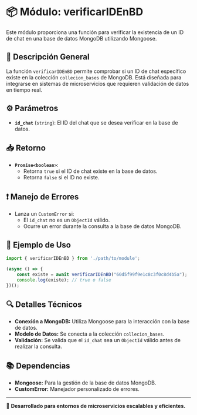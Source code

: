 
# 📦 Módulo: verificarIDEnBD

Este módulo proporciona una función para verificar la existencia de un ID de chat en una base de datos MongoDB utilizando Mongoose.

## 🚀 Descripción General

La función `verificarIDEnBD` permite comprobar si un ID de chat específico existe en la colección `collecion_bases` de MongoDB. Está diseñada para integrarse en sistemas de microservicios que requieren validación de datos en tiempo real.

## ⚙️ Parámetros

- **`id_chat`** (`string`): El ID del chat que se desea verificar en la base de datos.

## 📥 Retorno

- **`Promise<boolean>`**: 
  - Retorna `true` si el ID de chat existe en la base de datos.
  - Retorna `false` si el ID no existe.

## ❗ Manejo de Errores

- Lanza un `CustomError` si:
  - El `id_chat` no es un `ObjectId` válido.
  - Ocurre un error durante la consulta a la base de datos MongoDB.

## 📝 Ejemplo de Uso

```javascript
import { verificarIDEnBD } from './path/to/module';

(async () => {
    const existe = await verificarIDEnBD("60d5f99f9e1c8c3f0c8d4b5a");
    console.log(existe); // true o false
})();
```

## 🔍 Detalles Técnicos

- **Conexión a MongoDB:** Utiliza Mongoose para la interacción con la base de datos.
- **Modelo de Datos:** Se conecta a la colección `collecion_bases`.
- **Validación:** Se valida que el `id_chat` sea un `ObjectId` válido antes de realizar la consulta.

## 📚 Dependencias

- **Mongoose:** Para la gestión de la base de datos MongoDB.
- **CustomError:** Manejador personalizado de errores.



---

🚀 **Desarrollado para entornos de microservicios escalables y eficientes.**
